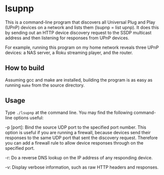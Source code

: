lsupnp
======

This is a command-line program that discovers all Universal Plug and Play (UPnP) devices on a network and lists them (lsupnp = list upnp). It does this by sending out an HTTP device discovery request to the SSDP multicast address and then listening for responses from UPnP devices.

For example, running this program on my home network reveals three UPnP devices: a NAS server, a Roku streaming player, and the router.

How to build
------------
Assuming gcc and make are installed, building the program is as easy as running `make` from the source directory.

Usage
-----
Type `./lsupnp` at the command line. You may find the following command-line options useful:

-p [port]: Bind the source UDP port to the specified port number. This option is useful if you are running a firewall, because devices send their responses to the same UDP port that sent the discovery request. Therefore you can add a firewall rule to allow device responses through on the specified port.

-r: Do a reverse DNS lookup on the IP address of any responding device.

-v: Display verbose information, such as raw HTTP headers and responses.

